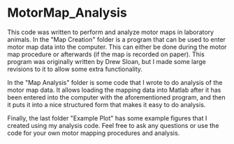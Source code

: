 # MotorMap_Analysis

This code was written to perform and analyze motor maps in laboratory animals. In the "Map Creation" folder is a program that can be used to enter motor map data into the computer. This can either be done during the motor map procedure or afterwards (if the map is recorded on paper). This program was originally written by Drew Sloan, but I made some large revisions to it to allow some extra functionality.

In the "Map Analysis" folder is some code that I wrote to do analysis of the motor map data. It allows loading the mapping data into Matlab after it has been entered into the computer with the aforementioned program, and then it puts it into a nice structured form that makes it easy to do analysis. 

Finally, the last folder "Example Plot" has some example figures that I created using my analysis code. Feel free to ask any questions or use the code for your own motor mapping procedures and analysis.
